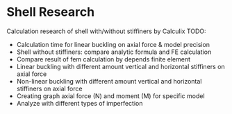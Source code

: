 # Shell Research

Calculation research of shell with/without stiffiners by Calculix
TODO:
  * Calculation time for linear buckling on axial force & model precision
  * Shell without stiffiners: compare analytic formula and FE calculation
  * Compare result of fem calculation by depends finite element
  * Linear buckling with different amount vertical and horizontal stiffiners on axial force
  * Non-linear buckling with different amount vertical and horizontal stiffiners on axial force
  * Creating graph axial force (N) and moment (M) for specific model
  * Analyze with different types of imperfection
